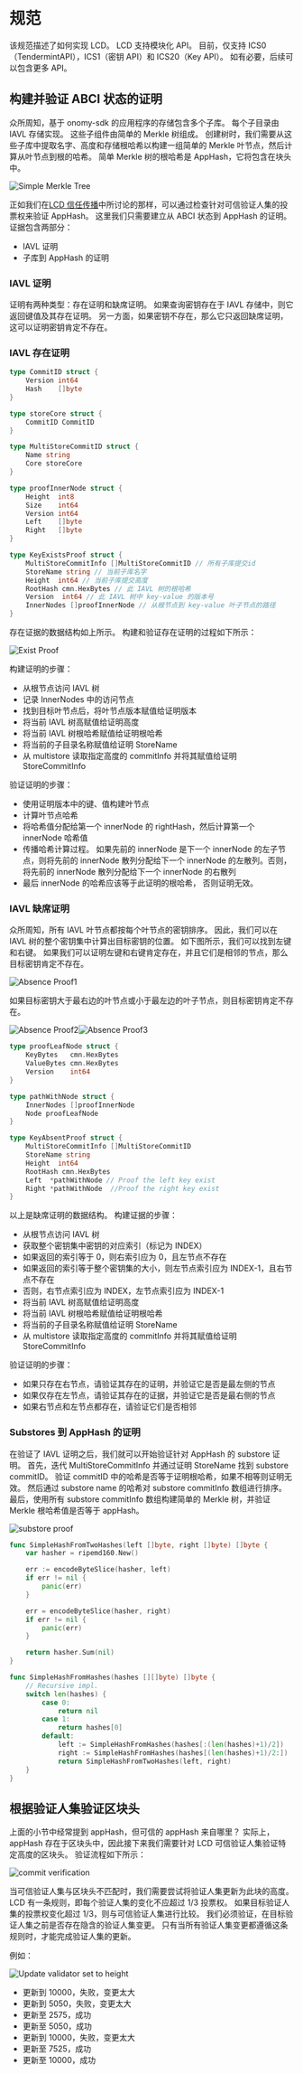 # 规范

该规范描述了如何实现 LCD。 LCD 支持模块化 API。 目前，仅支持 ICS0（TendermintAPI），ICS1（密钥 API）和 ICS20（Key API）。 如有必要，后续可以包含更多 API。

## 构建并验证 ABCI 状态的证明

众所周知，基于 onomy-sdk 的应用程序的存储包含多个子库。 每个子目录由 IAVL 存储实现。 这些子组件由简单的 Merkle 树组成。 创建树时，我们需要从这些子库中提取名字、高度和存储根哈希以构建一组简单的 Merkle 叶节点，然后计算从叶节点到根的哈希。 简单 Merkle 树的根哈希是 AppHash，它将包含在块头中。

![Simple Merkle Tree](../../../kr/clients/lite/pics/simpleMerkleTree.png)

正如我们在[LCD 信任传播](https://github.com/irisnet/onomy-sdk/tree/bianjie/lcd_spec/docs/spec/lcd#trust-propagation)中所讨论的那样，可以通过检查针对可信验证人集的投票权来验证 AppHash。 这里我们只需要建立从 ABCI 状态到 AppHash 的证明。 证据包含两部分：

- IAVL 证明
- 子库到 AppHash 的证明

### IAVL 证明

证明有两种类型：存在证明和缺席证明。 如果查询密钥存在于 IAVL 存储中，则它返回键值及其存在证明。 另一方面，如果密钥不存在，那么它只返回缺席证明，这可以证明密钥肯定不存在。

### IAVL 存在证明

```go
type CommitID struct {
    Version int64
    Hash    []byte
}

type storeCore struct {
    CommitID CommitID
}

type MultiStoreCommitID struct {
    Name string
    Core storeCore
}

type proofInnerNode struct {
    Height  int8
    Size    int64
    Version int64
    Left    []byte
    Right   []byte
}

type KeyExistsProof struct {
    MultiStoreCommitInfo []MultiStoreCommitID // 所有子库提交id
    StoreName string // 当前子库名字
    Height  int64 // 当前子库提交高度
    RootHash cmn.HexBytes // 此 IAVL 树的根哈希
    Version  int64 // 此 IAVL 树中 key-value 的版本号
    InnerNodes []proofInnerNode // 从根节点到 key-value 叶子节点的路径
}
```

存在证据的数据结构如上所示。 构建和验证存在证明的过程如下所示：

![Exist Proof](../../../kr/clients/lite/pics/existProof.png)

构建证明的步骤：

- 从根节点访问 IAVL 树
- 记录 InnerNodes 中的访问节点
- 找到目标叶节点后，将叶节点版本赋值给证明版本
- 将当前 IAVL 树高赋值给证明高度
- 将当前 IAVL 树根哈希赋值给证明根哈希
- 将当前的子目录名称赋值给证明 StoreName
- 从 multistore 读取指定高度的 commitInfo 并将其赋值给证明 StoreCommitInfo

验证证明的步骤：

- 使用证明版本中的键、值构建叶节点
- 计算叶节点哈希
- 将哈希值分配给第一个 innerNode 的 rightHash，然后计算第一个 innerNode 哈希值
- 传播哈希计算过程。 如果先前的 innerNode 是下一个 innerNode 的左子节点，则将先前的 innerNode 散列分配给下一个 innerNode 的左散列。否则，将先前的 innerNode 散列分配给下一个 innerNode 的右散列
- 最后 innerNode 的哈希应该等于此证明的根哈希， 否则证明无效。

### IAVL 缺席证明

众所周知，所有 IAVL 叶节点都按每个叶节点的密钥排序。 因此，我们可以在 IAVL 树的整个密钥集中计算出目标密钥的位置。 如下图所示，我们可以找到左键和右键。 如果我们可以证明左键和右键肯定存在，并且它们是相邻的节点，那么目标密钥肯定不存在。

![Absence Proof1](../../../kr/clients/lite/pics/absence1.png)

如果目标密钥大于最右边的叶节点或小于最左边的叶子节点，则目标密钥肯定不存在。

![Absence Proof2](../../../kr/clients/lite/pics/absence2.png)![Absence Proof3](../../../kr/clients/lite/pics/absence3.png)

```go
type proofLeafNode struct {
    KeyBytes   cmn.HexBytes
    ValueBytes cmn.HexBytes
    Version    int64
}

type pathWithNode struct {
    InnerNodes []proofInnerNode
    Node proofLeafNode
}

type KeyAbsentProof struct {
    MultiStoreCommitInfo []MultiStoreCommitID
    StoreName string
    Height  int64
    RootHash cmn.HexBytes
    Left  *pathWithNode // Proof the left key exist
    Right *pathWithNode  //Proof the right key exist
}
```

以上是缺席证明的数据结构。 构建证据的步骤：

- 从根节点访问 IAVL 树
- 获取整个密钥集中密钥的对应索引（标记为 INDEX）
- 如果返回的索引等于 0，则右索引应为 0，且左节点不存在
- 如果返回的索引等于整个密钥集的大小，则左节点索引应为 INDEX-1，且右节点不存在
- 否则，右节点索引应为 INDEX，左节点索引应为 INDEX-1
- 将当前 IAVL 树高赋值给证明高度
- 将当前 IAVL 树根哈希赋值给证明根哈希
- 将当前的子目录名称赋值给证明 StoreName
- 从 multistore 读取指定高度的 commitInfo 并将其赋值给证明 StoreCommitInfo

验证证明的步骤：

- 如果只存在右节点，请验证其存在的证明，并验证它是否是最左侧的节点
- 如果仅存在左节点，请验证其存在的证据，并验证它是否是最右侧的节点
- 如果右节点和左节点都存在，请验证它们是否相邻

### Substores 到 AppHash 的证明

在验证了 IAVL 证明之后，我们就可以开始验证针对 AppHash 的 substore 证明。 首先，迭代 MultiStoreCommitInfo 并通过证明 StoreName 找到 substore commitID。 验证 commitID 中的哈希是否等于证明根哈希，如果不相等则证明无效。 然后通过 substore name 的哈希对 substore commitInfo 数组进行排序。 最后，使用所有 substore commitInfo 数组构建简单的 Merkle 树，并验证 Merkle 根哈希值是否等于 appHash。

![substore proof](../../../kr/clients/lite/pics/substoreProof.png)

```go
func SimpleHashFromTwoHashes(left []byte, right []byte) []byte {
    var hasher = ripemd160.New()

    err := encodeByteSlice(hasher, left)
    if err != nil {
        panic(err)
    }

    err = encodeByteSlice(hasher, right)
    if err != nil {
        panic(err)
    }

    return hasher.Sum(nil)
}

func SimpleHashFromHashes(hashes [][]byte) []byte {
    // Recursive impl.
    switch len(hashes) {
        case 0:
            return nil
        case 1:
            return hashes[0]
        default:
            left := SimpleHashFromHashes(hashes[:(len(hashes)+1)/2])
            right := SimpleHashFromHashes(hashes[(len(hashes)+1)/2:])
            return SimpleHashFromTwoHashes(left, right)
    }
}
```

## 根据验证人集验证区块头

上面的小节中经常提到 appHash，但可信的 appHash 来自哪里？ 实际上，appHash 存在于区块头中，因此接下来我们需要针对 LCD 可信验证人集验证特定高度的区块头。 验证流程如下所示：

![commit verification](../../../kr/clients/lite/pics/commitValidation.png)

当可信验证人集与区块头不匹配时，我们需要尝试将验证人集更新为此块的高度。 LCD 有一条规则，即每个验证人集的变化不应超过 1/3 投票权。 如果目标验证人集的投票权变化超过 1/3，则与可信验证人集进行比较。 我们必须验证，在目标验证人集之前是否存在隐含的验证人集变更。 只有当所有验证人集变更都遵循这条规则时，才能完成验证人集的更新。

例如：

![Update validator set to height](../../../kr/clients/lite/pics/updateValidatorToHeight.png)

- 更新到 10000，失败，变更太大
- 更新到 5050，失败，变更太大
- 更新至 2575，成功
- 更新至 5050，成功
- 更新到 10000，失败，变更太大
- 更新至 7525，成功
- 更新至 10000，成功

